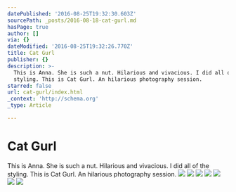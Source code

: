 ```yaml
---
datePublished: '2016-08-25T19:32:30.603Z'
sourcePath: _posts/2016-08-18-cat-gurl.md
hasPage: true
author: []
via: {}
dateModified: '2016-08-25T19:32:26.770Z'
title: Cat Gurl
publisher: {}
description: >-
  This is Anna. She is such a nut. Hilarious and vivacious. I did all of the
  styling. This is Cat Gurl. An hilarious photography session.
starred: false
url: cat-gurl/index.html
_context: 'http://schema.org'
_type: Article

---
```

# Cat Gurl

This is Anna. She is such a nut. Hilarious and vivacious. I did all of the styling. This is Cat Gurl. An hilarious photography session.
![](https://the-grid-user-content.s3-us-west-2.amazonaws.com/f6d29829-c75b-436b-ab8b-6151c53bc3a0.jpg)
![](https://the-grid-user-content.s3-us-west-2.amazonaws.com/a98d587c-7ac5-48b2-a4af-12ea65e16cc1.jpg)
![](https://the-grid-user-content.s3-us-west-2.amazonaws.com/c64f3ad8-ae2b-4895-897b-f431ccb6fecd.jpg)
![](https://the-grid-user-content.s3-us-west-2.amazonaws.com/70bf17ae-62c2-4316-8565-38c8556d50e2.jpg)
![](https://the-grid-user-content.s3-us-west-2.amazonaws.com/dfd01eec-bcae-446a-857d-b456f37fa9ae.jpg)
![](https://the-grid-user-content.s3-us-west-2.amazonaws.com/db38b107-fe43-4163-add7-796704b7b29e.jpg)
![](https://the-grid-user-content.s3-us-west-2.amazonaws.com/5249abe2-8f64-4d8f-b1b2-9d15ce98a79c.jpg)